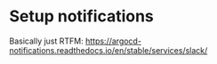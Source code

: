 # Setup notifications

Basically just RTFM: https://argocd-notifications.readthedocs.io/en/stable/services/slack/
